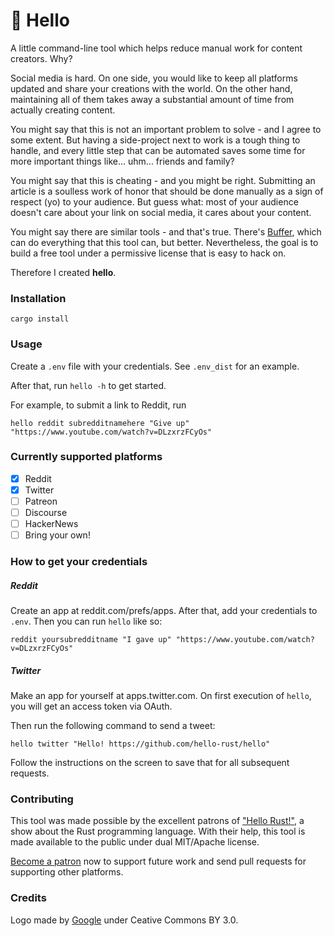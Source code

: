 # 👋 Hello

A little command-line tool which helps reduce manual work for content creators.
Why?

Social media is hard. On one side, you would like to keep all platforms updated
and share your creations with the world. On the other hand, maintaining all of
them takes away a substantial amount of time from actually creating content.

You might say that this is not an important problem to solve - and I agree to
some extent. But having a side-project next to work is a tough thing to handle,
and every little step that can be automated saves some time for more important
things like... uhm... friends and family?

You might say that this is cheating - and you might be right. Submitting an
article is a soulless work of honor that should be done manually as a sign of
respect (yo) to your audience. But guess what: most of your audience doesn't
care about your link on social media, it cares about your content.

You might say there are similar tools - and that's true. There's
[Buffer](https://buffer.com), which can do everything that this tool can, but
better. Nevertheless, the goal is to build a free tool under a permissive
license that is easy to hack on.


Therefore I created **hello**.

### Installation

```
cargo install
```

### Usage

Create a `.env` file with your credentials. See `.env_dist` for an example.

After that, run `hello -h` to get started.

For example, to submit a link to Reddit, run
```
hello reddit subredditnamehere "Give up" "https://www.youtube.com/watch?v=DLzxrzFCyOs"
```

### Currently supported platforms

* [X] Reddit
* [X] Twitter
* [ ] Patreon
* [ ] Discourse
* [ ] HackerNews
* [ ] Bring your own!

### How to get your credentials

##### Reddit

Create an app at reddit.com/prefs/apps.
After that, add your credentials to `.env`.
Then you can run `hello` like so:

```
reddit yoursubredditname "I gave up" "https://www.youtube.com/watch?v=DLzxrzFCyOs"
```

##### Twitter

Make an app for yourself at apps.twitter.com. On first execution of `hello`,
you will get an access token via OAuth.

Then run the following command to send a tweet:

```
hello twitter "Hello! https://github.com/hello-rust/hello"
```

Follow the instructions on the screen to save that for all subsequent requests.

### Contributing

This tool was made possible by the excellent patrons of ["Hello
Rust!"](https://github.com/hello-rust/show), a show about the Rust programming
language. With their help, this tool is made available to the public under dual
MIT/Apache license.

[Become a patron](https://www.patreon.com/bePatron?c=1568097) now to support
future work and send pull requests for supporting other platforms.

### Credits

Logo made by [Google](https://www.flaticon.com/authors/google) under Ceative
Commons BY 3.0.
